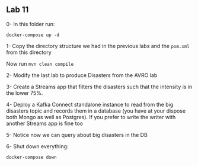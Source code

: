 ## Lab 11

0- In this folder run:

```
docker-compose up -d
```

1- Copy the directory structure we had in the previous labs and the `pom.xml` from this directory

Now run `mvn clean compile`

2- Modify the last lab to produce Disasters from the AVRO lab

3- Create a Streams app that filters the disasters such that the intensity is in the lower 75%.

4- Deploy a Kafka Connect standalone instance to read from the big disasters topic and records them in a database (you have at your dispose both Mongo as well as Postgres). If you prefer to write the writer with another Streams app is fine too

5- Notice now we can query about big disasters in the DB

6- Shut down everything:

```
docker-compose down
```

